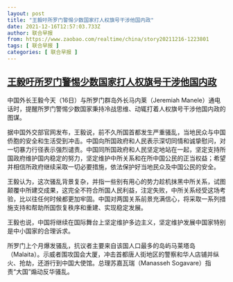 ```yaml
---
layout: post
title: "王毅吁所罗门警惕少数国家打人权旗号干涉他国内政"
date: 2021-12-16T12:57:03.733Z
author: 联合早报
from: https://www.zaobao.com/realtime/china/story20211216-1223801
tags: [ 联合早报 ]
categories: [ 联合早报 ]
---
```

<!--1639672800000-->
[王毅吁所罗门警惕少数国家打人权旗号干涉他国内政](https://www.zaobao.com/realtime/china/story20211216-1223801)
------

<div>
<p>中国外长王毅今天（16日）与所罗门群岛外长马内莱（Jeremiah Manele）通电话时，提醒所罗门警惕少数国家秉持冷战思维、动辄打着人权旗号干涉他国内政的图谋。</p><p>据中国外交部官网发布，王毅说，前不久所国首都发生严重骚乱，当地民众与中国侨胞的安全和生活受到冲击。中国向所国政府和人民表示深切同情和诚挚慰问，对一切暴力行径表示强烈谴责。中国同所国政府和人民坚定地站在一起，坚定支持所国政府维护国内稳定的努力，坚定维护中所关系和在所中国公民的正当权益；希望并相信所政府继续采取一切必要措施，依法保护好当地民众及中国公民的安全。</p><p>王毅认为，这次骚乱背景复杂，并指一些别有用心的势力趁机抹黑中所关系，试图颠覆中所建交成果，这完全不符合所国人民利益，注定失败，中所关系经受这场考验，比以往任何时候都更加牢固。中国对两国关系前景充满信心，将采取一系列措施支持和帮助所国恢复秩序和重建、实现稳定发展。</p><section id="imu"><div id="dfp-ad-imu1">        </div></section><p>王毅也说，中国将继续在国际舞台上坚定维护多边主义，坚定维护发展中国家特别是中小国家的合理诉求。</p><p>所罗门上个月爆发骚乱，抗议者主要来自该国人口最多的岛屿马莱塔岛（Malaita）。示威者围攻国会大厦，冲击首都唐人街地区的警察和华人店铺并纵火、抢劫，还游行到中国大使馆。总理苏嘉瓦瑞（Manasseh Sogavare）指责“大国”煽动反华骚乱。</p>      <div class="cx_paywall_placeholder" id="sph_cdp_40"></div>
</div>
